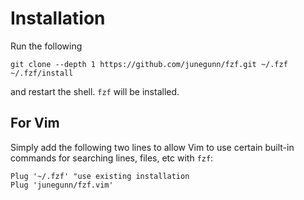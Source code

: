 # Installation
Run the following

```
git clone --depth 1 https://github.com/junegunn/fzf.git ~/.fzf
~/.fzf/install
```

and restart the shell. `fzf` will be installed.

## For Vim
Simply add the following two lines to allow Vim to use certain built-in commands for searching lines, files, etc with `fzf`:

```
Plug '~/.fzf' "use existing installation
Plug 'junegunn/fzf.vim'
```
